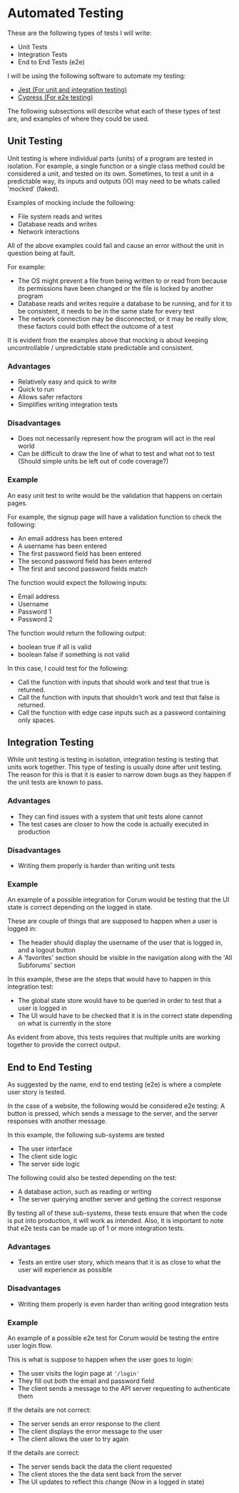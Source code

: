 # Automated Testing

These are the following types of tests I will write:

* Unit Tests
* Integration Tests
* End to End Tests (e2e)

I will be using the following software to automate my testing:

* [Jest (For unit and integration testing)](https://facebook.github.io/jest/)
* [Cypress (For e2e testing)](https://www.cypress.io/)

The following subsections will describe what each of these types of test are,
and examples of where they could be used.

## Unit Testing

Unit testing is where individual parts (units) of a program are tested in
isolation. For example, a single function or a single class method could be
considered a unit, and tested on its own. Sometimes, to test a unit in a
predictable way, its inputs and outputs (IO) may need to be whats called
'mocked' (faked).

Examples of mocking include the following:

* File system reads and writes
* Database reads and writes
* Network interactions

All of the above examples could fail and cause an error without the unit in
question being at fault.

For example:

* The OS might prevent a file from being written to or read from because its
  permissions have been changed or the file is locked by another program
* Database reads and writes require a database to be running, and for it to be
  consistent, it needs to be in the same state for every test
* The network connection may be disconnected, or it may be really slow, these
  factors could both effect the outcome of a test

It is evident from the examples above that mocking is about keeping
uncontrollable / unpredictable state predictable and consistent.

### Advantages

* Relatively easy and quick to write
* Quick to run
* Allows safer refactors
* Simplifies writing integration tests

### Disadvantages

* Does not necessarily represent how the program will act in the real world
* Can be difficult to draw the line of what to test and what not to test (Should
  simple units be left out of code coverage?)

### Example

An easy unit test to write would be the validation that happens on certain
pages.

For example, the signup page will have a validation function to check the
following:

* An email address has been entered
* A username has been entered
* The first password field has been entered
* The second password field has been entered
* The first and second password fields match

The function would expect the following inputs:

* Email address
* Username
* Password 1
* Password 2

The function would return the following output:

* boolean true if all is valid
* boolean false if something is not valid

In this case, I could test for the following:

* Call the function with inputs that should work and test that true is returned.
* Call the function with inputs that shouldn't work and test that false is
  returned.
* Call the function with edge case inputs such as a password containing only
  spaces.

## Integration Testing

While unit testing is testing in isolation, integration testing is testing that
units work together. This type of testing is usually done after unit testing.
The reason for this is that it is easier to narrow down bugs as they happen if
the unit tests are known to pass.

### Advantages

* They can find issues with a system that unit tests alone cannot
* The test cases are closer to how the code is actually executed in production

### Disadvantages

* Writing them properly is harder than writing unit tests

### Example

An example of a possible integration for Corum would be testing that the UI
state is correct depending on the logged in state.

These are couple of things that are supposed to happen when a user is logged in:

* The header should display the username of the user that is logged in, and a
  logout button
* A 'favorites' section should be visible in the navigation along with the 'All
  Subforums' section

In this example, these are the steps that would have to happen in this
integration test:

* The global state store would have to be queried in order to test that a user
  is logged in
* The UI would have to be checked that it is in the correct state depending on
  what is currently in the store

As evident from above, this tests requires that multiple units are working
together to provide the correct output.

## End to End Testing

As suggested by the name, end to end testing (e2e) is where a complete user
story is tested.

In the case of a website, the following would be considered e2e testing: A
button is pressed, which sends a message to the server, and the server responses
with another message.

In this example, the following sub-systems are tested

* The user interface
* The client side logic
* The server side logic

The following could also be tested depending on the test:

* A database action, such as reading or writing
* The server querying another server and getting the correct response

By testing all of these sub-systems, these tests ensure that when the code is
put into production, it will work as intended. Also, it is important to note
that e2e tests can be made up of 1 or more integration tests.

### Advantages

* Tests an entire user story, which means that it is as close to what the user
  will experience as possible

### Disadvantages

* Writing them properly is even harder than writing good integration tests

### Example

An example of a possible e2e test for Corum would be testing the entire user
login flow.

This is what is suppose to happen when the user goes to login:

* The user visits the login page at `'/login'`
* They fill out both the email and password field
* The client sends a message to the API server requesting to authenticate them

If the details are not correct:

* The server sends an error response to the client
* The client displays the error message to the user
* The client allows the user to try again

If the details are correct:

* The server sends back the data the client requested
* The client stores the the data sent back from the server
* The UI updates to reflect this change (Now in a logged in state)
